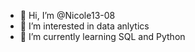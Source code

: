 - 👋 Hi, I’m @Nicole13-08
- 👀 I’m interested in data anlytics
- 🌱 I’m currently learning SQL and Python

<!---
Nicole13-08/Nicole13-08 is a ✨ special ✨ repository because its `README.md` (this file) appears on your GitHub profile.
You can click the Preview link to take a look at your changes.
--->
